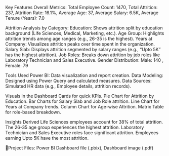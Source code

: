 Key Features Overall Metrics: Total Employee Count: 1470, Total Attrition: 237, Attrition Rate: 16.1%, Average Age: 37, Average Salary: 6.5K, Average Tenure (Years): 7.0

Attrition Analysis by Category: Education: Shows attrition split by education background (Life Sciences, Medical, Marketing, etc.). Age Group: Highlights attrition trends among age ranges (e.g., 26-35 is the highest). Years at Company: Visualizes attrition peaks over time spent in the organization. Salary Slab: Displays attrition segmented by salary ranges (e.g., “Upto 5K” has the highest attrition). Job Roles: Breaks down attrition by job roles like Laboratory Technician and Sales Executive. Gender Distribution: Male: 140 , Female: 79

Tools Used Power BI: Data visualization and report creation. Data Modeling: Designed using Power Query and calculated measures. Data Sources: Simulated HR data (e.g., Employee details, attrition records).

Visuals in the Dashboard Cards for quick KPIs. Pie Chart for Attrition by Education. Bar Charts for Salary Slab and Job Role attrition. Line Chart for Years at Company trends. Column Chart for Age-wise Attrition. Matrix Table for role-based breakdown.

Insights Derived Life Sciences employees account for 38% of total attrition. The 26-35 age group experiences the highest attrition. Laboratory Technician and Sales Executive roles face significant attrition. Employees earning Upto 5K have the most attrition.

📂Project Files: Power BI Dashboard file (.pbix), Dashboard image (.pdf)
